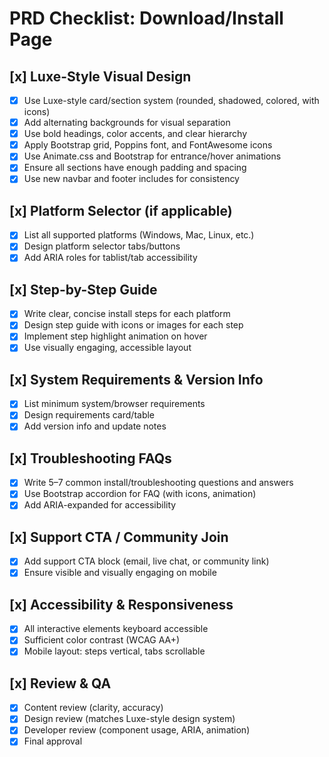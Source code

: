 # PRD Checklist: Download/Install Page

## [x] Luxe-Style Visual Design

- [x] Use Luxe-style card/section system (rounded, shadowed, colored, with icons)
- [x] Add alternating backgrounds for visual separation
- [x] Use bold headings, color accents, and clear hierarchy
- [x] Apply Bootstrap grid, Poppins font, and FontAwesome icons
- [x] Use Animate.css and Bootstrap for entrance/hover animations
- [x] Ensure all sections have enough padding and spacing
- [x] Use new navbar and footer includes for consistency

## [x] Platform Selector (if applicable)

- [x] List all supported platforms (Windows, Mac, Linux, etc.)
- [x] Design platform selector tabs/buttons
- [x] Add ARIA roles for tablist/tab accessibility

## [x] Step-by-Step Guide

- [x] Write clear, concise install steps for each platform
- [x] Design step guide with icons or images for each step
- [x] Implement step highlight animation on hover
- [x] Use visually engaging, accessible layout

## [x] System Requirements & Version Info

- [x] List minimum system/browser requirements
- [x] Design requirements card/table
- [x] Add version info and update notes

## [x] Troubleshooting FAQs

- [x] Write 5–7 common install/troubleshooting questions and answers
- [x] Use Bootstrap accordion for FAQ (with icons, animation)
- [x] Add ARIA-expanded for accessibility

## [x] Support CTA / Community Join

- [x] Add support CTA block (email, live chat, or community link)
- [x] Ensure visible and visually engaging on mobile

## [x] Accessibility & Responsiveness

- [x] All interactive elements keyboard accessible
- [x] Sufficient color contrast (WCAG AA+)
- [x] Mobile layout: steps vertical, tabs scrollable

## [x] Review & QA

- [x] Content review (clarity, accuracy)
- [x] Design review (matches Luxe-style design system)
- [x] Developer review (component usage, ARIA, animation)
- [x] Final approval
